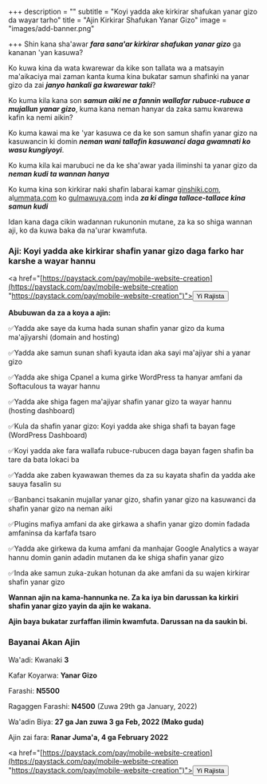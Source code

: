 +++
description = ""
subtitle = "Koyi yadda ake kirkirar shafukan yanar gizo da wayar tarho"
title = "Ajin Kirkirar Shafukan Yanar Gizo"
image = "images/add-banner.png"

+++
Shin kana sha'awar **_fara sana'ar kirkirar shafukan yanar gizo_** ga kananan 'yan kasuwa?

Ko kuwa kina da wata kwarewar da kike son tallata wa a matsayin ma'aikaciya mai zaman kanta kuma kina bukatar samun shafinki na yanar gizo da zai **_janyo hankali ga kwarewar taki_**?

Ko kuma kila kana son **_samun aiki ne a fannin wallafar rubuce-rubuce a mujallun yanar gizo_**, kuma kana neman hanyar da zaka samu kwarewa kafin ka nemi aikin?

Ko kuma kawai ma ke 'yar kasuwa ce da ke son samun shafin yanar gizo na kasuwancin ki domin **_neman wani tallafin kasuwanci daga gwamnati ko wasu kungiyoyi_**.

Ko kuma kila kai marubuci ne da ke sha'awar yada iliminshi ta yanar gizo da **_neman kudi ta wannan hanya_**

Ko kuma kina son kirkirar naki shafin labarai kamar [ginshiki.com](http://ginshiki.com/), al[ummata.com](http://ummata.com/) ko [gulmawuya.com](http://gulmawuya.com/) inda **_za ki dinga tallace-tallace kina samun kudi_**

Idan kana daga cikin wadannan rukunonin mutane, za ka so shiga wannan aji, ko da kuwa baka da na'urar kwamfuta.

### Aji: Koyi yadda ake kirkirar shafin yanar gizo daga farko har karshe a wayar hannu

<a href="[https://paystack.com/pay/mobile-website-creation](https://paystack.com/pay/mobile-website-creation "https://paystack.com/pay/mobile-website-creation")"><button type="button" name="button" class="btn btn-primary">Yi Rajista</button></a>

**Abubuwan da za a koya a ajin:**

✅Yadda ake saye da kuma hada sunan shafin yanar gizo da kuma ma'ajiyarshi (domain and hosting)

✅Yadda ake samun sunan shafi kyauta idan aka sayi ma'ajiyar shi a yanar gizo

✅Yadda ake shiga Cpanel a kuma girke WordPress ta hanyar amfani da Softaculous ta wayar hannu

✅Yadda ake shiga fagen ma'ajiyar shafin yanar gizo ta wayar hannu (hosting dashboard)

✅Kula da shafin yanar gizo: Koyi yadda ake shiga shafi ta bayan fage (WordPress Dashboard)

✅Koyi yadda ake fara wallafa rubuce-rubucen daga bayan fagen shafin ba tare da bata lokaci ba

✅Yadda ake zaben kyawawan themes da za su kayata shafin da yadda ake sauya fasalin su

✅Banbanci tsakanin mujallar yanar gizo, shafin yanar gizo na kasuwanci da shafin yanar gizo na neman aiki

✅Plugins mafiya amfani da ake girkawa a shafin yanar gizo domin fadada amfaninsa da karfafa tsaro

✅Yadda ake girkewa da kuma amfani da manhajar Google Analytics a wayar hannu domin ganin adadin mutanen da ke shiga shafin yanar gizo

✅Inda ake samun zuka-zukan hotunan da ake amfani da su wajen kirkirar shafin yanar gizo

**Wannan ajin na kama-hannunka ne. Za ka iya bin darussan ka kirkiri shafin yanar gizo yayin da ajin ke wakana.**

**Ajin baya bukatar zurfaffan ilimin kwamfuta. Darussan na da saukin bi.**

### **Bayanai Akan Ajin**

Wa'adi: Kwanaki **3**

Kafar Koyarwa: **Yanar Gizo**

Farashi: **N5500**

Ragaggen Farashi: **N4500** (Zuwa 29th ga January, 2022)

Wa'adin Biya: **27 ga Jan zuwa 3 ga Feb, 2022 (Mako guda)**

Ajin zai fara: **Ranar Juma'a, 4 ga February 2022**

<a href="[https://paystack.com/pay/mobile-website-creation](https://paystack.com/pay/mobile-website-creation "https://paystack.com/pay/mobile-website-creation")"><button type="button" name="button" class="btn btn-primary">Yi Rajista</button></a>